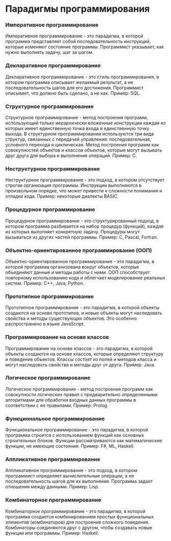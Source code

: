 Парадигмы программирования
==========================

### Императивное программирование
Императивное программирование - это парадигма, в которой программа представляет собой последовательность инструкций, которые изменяют состояние программы. Программист указывает, как нужно выполнять задачу, шаг за шагом.

### Декларативное программирование
Декларативное программирование - это стиль программирования, в котором программа описывает желаемый результат, а не последовательность шагов для его достижения. Программист описывает, что должно быть сделано, а не как. Пример: SQL.

### Структурное программирование
Структурное программирование - метод построения программ, использующий только иерархически вложенные конструкции каждая из которых имеет единственную точка входа и единственную точку выхода. В структурном программировании используются три вида структур, связанных с передачей управления: последовательная, условного перехода и циклическая. Метод построения программ как совокупностей объектов и классов объектов, которые могут вызывать друг друга для выбора и выполнения операций. Пример: C.

### Неструктурное программирование
Неструктурное программирование - это подход, в котором отсутствует строгая организация программы. Инструкции выполняются в произвольном порядке, что может привести к сложности понимания и отладки кода. Пример: некоторые диалекты BASIC.

### Процедурное программирование
Процедурное программирование - это структурированный подход, в котором программа разбивается на набор процедур (функций), каждая из которых выполняет конкретную задачу. Процедуры могут вызываться из других частей программы. Пример: C, Pascal, Fortran.

### Объектно-ориентированное программирование (ООП)
Объектно-ориентированное программирование - это парадигма, в которой программа организована вокруг объектов, которые объединяют данные и методы работы с ними. ООП способствует повторному использованию кода и облегчает моделирование реальных систем. Пример: C++, Java, Python.

### Прототипное программирование
Прототипное программирование - это парадигма, в которой объекты создаются на основе прототипов, и новые объекты могут наследовать свойства и методы существующих объектов. Это особенно распространено в языке JavaScript.

### Программирование на основе классов
Программирование на основе классов - это парадигма, в которой объекты создаются на основе классов, которые определяют структуру и поведение объектов. Классы состоят из полей и методов класса и могут наследовать свойства и методы друг от друга. Пример: Java.

### Логическое программирование
Логическое программирование - метод построения программ как совокупности логических правил с предварительно определенными алгоритмами для обработки входных данных программы в соответствии с ее правилами. Пример: Prolog.

### Функциональное программирование
Функциональное программирование - это парадигма, в которой программа строится с использованием функций как основных строительных блоков. Функции рассматриваются как математические функции, не имеющие состояния. Пример: F#, ML, Haskell.

### Аппликативное программирование
Аппликативное программирование - это подход, в котором программист определяет вычислительные операции, а не последовательность шагов для их выполнения. Программа задает отношения между данными. Пример: Lisp.

### Комбинаторное программирование
Комбинаторное программирование - это парадигма, в которой программа создается комбинированием простых функциональных элементов (комбинаторов) для построения сложного поведения. Комбинаторы соединяются друг с другом, чтобы создавать новые функции или программы. Пример: Haskell.
